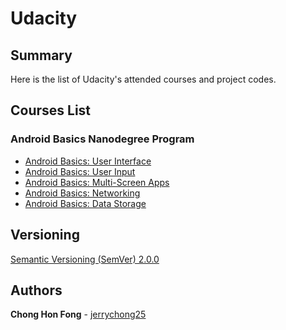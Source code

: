 # Udacity

## Summary

Here is the list of Udacity's attended courses and project codes.

## Courses List

### Android Basics Nanodegree Program
* [Android Basics: User Interface](https://github.com/jerrychong25/Udacity/tree/master/android-basics-user-interface)
* [Android Basics: User Input](https://github.com/jerrychong25/Udacity/tree/master/android-basics-user-input)
* [Android Basics: Multi-Screen Apps](https://github.com/jerrychong25/Udacity/tree/master/android-basics-multiscreen-apps)
* [Android Basics: Networking](https://github.com/jerrychong25/Udacity/tree/master/android-basics-networking)
* [Android Basics: Data Storage](https://github.com/jerrychong25/Udacity/tree/master/android-basics-data-storage)

## Versioning

[Semantic Versioning (SemVer) 2.0.0](http://semver.org/)

## Authors

**Chong Hon Fong** - [jerrychong25](https://github.com/jerrychong25)
